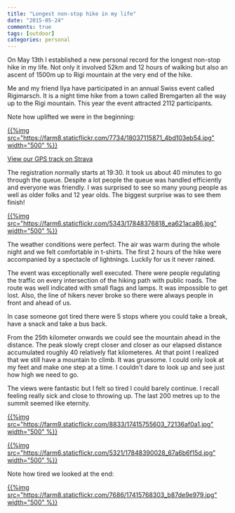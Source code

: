 ```yaml
---
title: "Longest non-stop hike in my life"
date: "2015-05-24"
comments: true
tags: [outdoor]
categories: personal
---
```


On May 13th I established a new personal record for the longest non-stop hike in my life. Not only it involved 52km and 12 hours of walking but also an ascent of 1500m up to Rigi mountain at the very end of the hike.

Me and my friend Ilya have participated in an annual Swiss event called Rigimarsch. It is a night time hike from a town called Bremgarten all the way up to the Rigi mountain. This year the event attracted 2112 participants.

Note how uplifted we were in the beginning:

[{{%img src="https://farm8.staticflickr.com/7734/18037115871_4bd103eb54.jpg" width="500" %}}](https://www.flickr.com/photos/tentaclephotos/18037115871)
<!--more-->

[View our GPS track on Strava](https://www.strava.com/activities/307842580)

The registration normally starts at 19:30. It took us about 40 minutes to go through the queue. Despite a lot people the queue was handled efficiently and everyone was friendly. I was surprised to see so many young people as well as older folks and 12 year olds. The biggest surprise was to see them finish!

[{{%img src="https://farm6.staticflickr.com/5343/17848376818_ea621aca86.jpg" width="500" %}}](https://www.flickr.com/photos/tentaclephotos/17848376818)

The weather conditions were perfect. The air was warm during the whole night and we felt comfortable in t-shirts. The first 2 hours of the hike were accompanied by a spectacle of lightnings. Luckily for us it never rained.

The event was exceptionally well executed. There were people regulating the traffic on every intersection of the hiking path with public roads. The route was well indicated with small flags and lamps. It was impossible to get lost. Also, the line of hikers never broke so there were always people in front and ahead of us.

In case someone got tired there were 5 stops where you could take a break, have a snack and take a bus back.

From the 25th kilometer onwards we could see the mountain ahead in the distance. The peak slowly crept closer and closer as our elapsed distance accumulated roughly 40 relatively flat kilometeres. At that point I realized that we still have a mountain to climb. It was gruesome. I could only look at my feet and make one step at a time. I couldn't dare to look up and see just how high we need to go.

The views were fantastic but I felt so tired I could barely continue. I recall feeling really sick and close to throwing up. The last 200 metres up to the summit seemed like eternity.

[{{%img src="https://farm9.staticflickr.com/8833/17415755603_72136af0a1.jpg" width="500" %}}](https://www.flickr.com/photos/tentaclephotos/17415755603)

[{{%img src="https://farm6.staticflickr.com/5321/17848390028_67a6b6f15d.jpg" width="500" %}}](https://www.flickr.com/photos/tentaclephotos/17848390028)

Note how tired we looked at the end:

[{{%img src="https://farm8.staticflickr.com/7686/17415768303_b87de9e979.jpg" width="500" %}}](https://www.flickr.com/photos/tentaclephotos/17415768303)
